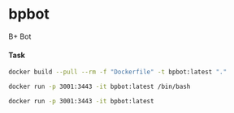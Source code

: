 # bpbot
B+ Bot



#### Task
```bash
docker build --pull --rm -f "Dockerfile" -t bpbot:latest "."

docker run -p 3001:3443 -it bpbot:latest /bin/bash

docker run -p 3001:3443 -it bpbot:latest
```